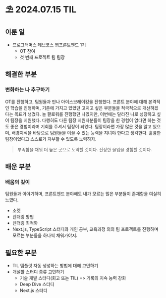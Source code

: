 # ⛱️ 2024.07.15 TIL
## 이룬 일
- 프로그래머스 데브코스 웹프론트엔드 1기 
    - OT 참여
    - 첫 번째 프로젝트 팀 팀장

## 해결한 부분
### 변화하는 나 추구하기
OT를 진행하고, 팀원들과 만나 아이스브레이킹을 진행했다. 프론트 분야에 대해 본격적인 학습을 진행하며, 기존에 가지고 있었던 고치고 싶은 부분들을 적극적으로 개선하겠다는 목표가 생겼다.
늘 팔로워를 진행했던 나였지만, 이번에는 달라진 나로 성장하고 싶어 팀장을 지원했다. 다행히도 다른 팀장 지원자분들이 팀장을 한 경험이 없다면 하는 것도 좋은 경험이라며 기회를 주셔서 팀장이 되었다. 팀장이라면 가장 많은 것을 알고 있으며, 배경지식을 바탕으로 팀원들을 이끌 수 있는 능력을 지녀야 한다고 생각한다. 훌륭한 팀장이었다고 스스로가 자부할 수 있도록 노력하자.

> 부족함을 채워 더 높은 곳으로 도약할 것이다. 진정한 몰입을 경험할 것이다.

## 배운 부분
### 배움의 깊이
팀원들과 이야기하며, 프론트엔드 분야에도 내가 모르는 많은 부분들이 존재함을 여실히 느꼈다.
- 소켓
- 렌더링 방법
- 렌더링 최적화
- Next.js, TypeScript
스터디와 개인 공부, 교육과정 외의 팀 프로젝트를 진행하며 모르는 부분들을 하나씩 채워가야지.

## 필요한 부분
- TIL 템플릿 자동 생성하는 방법에 대해 고민하기
- 개설할 스터디 종류 고민하기
    - 기술 개발 스터디(회고 또는 TIL) => 기록의 지속 능력 강화
    - Deep Dive 스터디
    - Next.js 스터디